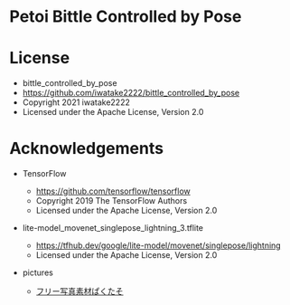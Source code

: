 # Petoi Bittle Controlled by Pose

# License
- bittle_controlled_by_pose
- https://github.com/iwatake2222/bittle_controlled_by_pose
- Copyright 2021 iwatake2222
- Licensed under the Apache License, Version 2.0

# Acknowledgements
- TensorFlow
    - https://github.com/tensorflow/tensorflow
    - Copyright 2019 The TensorFlow Authors
    - Licensed under the Apache License, Version 2.0

- lite-model_movenet_singlepose_lightning_3.tflite
    - https://tfhub.dev/google/lite-model/movenet/singlepose/lightning
    - Licensed under the Apache License, Version 2.0

- pictures
    - <a href="https://www.pakutaso.com" title="フリー写真素材ぱくたそ" >フリー写真素材ぱくたそ </a>


